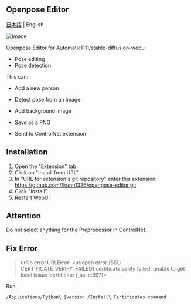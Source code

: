 ## Openpose Editor

[日本語](README.md) | English

![image](https://user-images.githubusercontent.com/92153597/219921945-468b2e4f-a3a0-4d44-a923-13ceb0258ddc.png)

Openpose Editor for Automatic1111/stable-diffusion-webui

- Pose editing
- Pose detection

This can:

-  Add a new person
-  Detect pose from an image
-  Add background image

-  Save as a PNG
-  Send to ControlNet extension

## Installation

1. Open the "Extension" tab
2. Click on "Install from URL"
3. In "URL for extension's git repository" enter this extension, https://github.com/fkunn1326/openpose-editor.git
4. Click "Install"
5. Restart WebUI

## Attention

Do not select anything for the Preprocessor in ControlNet.


## Fix Error
> urllib.error.URLError: <urlopen error [SSL: CERTIFICATE_VERIFY_FAILED] certificate verify failed: unable to get local issuer certificate (_ssl.c:997)>

Run
```
/Applications/Python\ $version /Install\ Certificates.command
```
